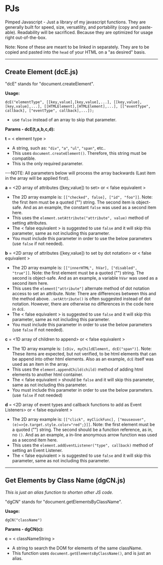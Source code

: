 # PJs
Pimped Javascript - Just a library of my javascript functions. They are generally built for speed, size, versatility, and portability (copy and paste-able). Readability will be sacrificed. Because they are optimized for usage right out-of-the-box.

Note: None of these are meant to be linked in separately. They are to be copied and pasted into the `head` of your HTML on a "as desired" basis.

<hr>

Create Element  (dcE.js)
------------------------
"dcE" stands for "document.createElement".


**Usage:**

`dcE("elementType", [[key,value],[key,value],...], [[key,value],[key,value],...], [[HTMLElement],[HTMLElement],...], [["eventType", callback], ["eventType", callback],...]);`
* use `false` instead of an array to skip that parameter.


**Params - dcE(t,a,b,c,d):**

**t**  = < element type >
* A string, such as: `"div"`, `"a"`, `"ul"`, `"span"`, etc..
* This uses `document.createElement()`. Therefore, this string must be compatible.
* This is the only required parameter.

---NOTE: All parameters below will process the array backwards (Last item in the array will be applied first).

**a** = <2D array of attributes ([key,value]) to set> or < false equivalent >
* The 2D array example is: `[["checked", false], ["id", "foo"]]`. Note: the first item must be a quoted ("") string. The second item is object-safe. And as an example, the constant `false` was used as a second item here.
* This uses the `element.setAttribute("attribute", value)`  method of setting attributes.
* The < false equivalent > is suggested to use `false` and it will skip this parameter, same as not including this parameter.
* You must include this parameter in order to use the below parameters (use `false` if not needed).

**b** = <2D array of attributes ([key,value]) to set by dot notation> or < false equivalent >
* The 2D array example is: `[["innerHTML", hVar], ["disabled", "true"]]`. Note: the first element must be a quoted ("") string. The second is object-safe. And as an example, a variable `hVar` was used as a second item here.
* This uses the `element["attribute"]` alternate method of dot notation access to set an attribute. Note: There are differences between this and the method above. `.setAttribute()` is often suggested instead of dot notation. However, there are otherwise no differences in the code here in `dcE`.
* The < false equivalent > is suggested to use `false` and it will skip this parameter, same as not including this parameter.
* You must include this parameter in order to use the below parameters (use `false` if not needed).

**c** = <1D array of children to append> or < false equivalent >
* The 1D array example is: `[cDiv, myChildElement, dcE("span")]`. Note: These items are expected, but not verified, to be html elements that can be append into other html elements. Also as an example, `dcE` itself was used as an item in the array.
* This uses the `element.appendChild(child)` method of adding html elements to another html container.
* The < false equivalent > should be `false` and it will skip this parameter, same as not including this parameter.
* You must include this parameter in order to use the below parameters. (use `false` if not needed)

**d** = <2D array of event types and callback functions to add as Event Listeners> or < false equivalent >
* The 2D array example is: `[["click", myClickFunc], ["mouseover", (e)=>{e.target.style.color="red";}]]`. Note: the first element must be a quoted ("") string. The second should be a function reference, as in, no `()`.  And as an example, a in-line anonymous arrow function was used as a second item here.
* This uses the `element.addEventListener("type", callback)` method of setting an Event Listener.
* The < false equivalent > is suggested to use `false` and it will skip this parameter, same as not including this parameter.

<hr>

Get Elements by Class Name  (dgCN.js)
------------------------
*This is just an alias function to shorten other JS code.*

"dgCN" stands for "document.getElementsByClassName".


**Usage:**

`dgCN("className")`


**Params - dgCN(c):**

**c** = < classNameString >
* A string to search the DOM for elements of the same className.
* This function uses `document.getElementsByClassName()`, and is just an alias.

